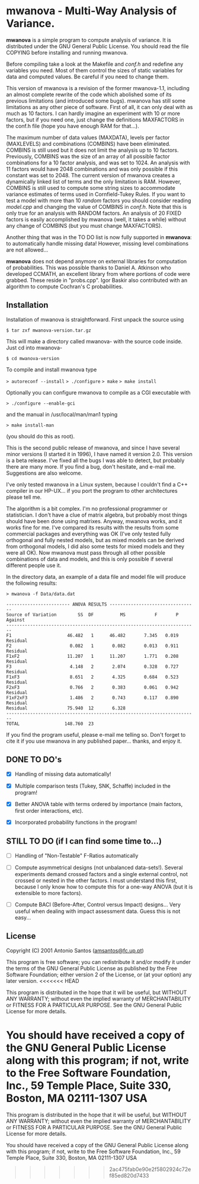 # mwanova - Multi-Way Analysis of Variance.

**mwanova** is a simple program to compute analysis of variance. It is distributed under the GNU General Public License. You should read the file COPYING before installing and running mwanova.

Before compiling take a look at the Makefile and *conf.h* and redefine any variables you need. Most of them control the sizes of static variables for data and computed values. Be careful if you need to change them.

This version of mwanova is a revision of the former mwanova-1.1, including an almost complete rewrite of the code which abolished some of its previous limitations (and introduced some bugs). mwanova has still some limitations as any other piece of software. First of all, it  can only deal with as much as 10 factors. I can hardly imagine an experiment with 10 or more factors, but if you need one, just change the definitions MAXFACTORS in the conf.h file (hope you have enough RAM for that...).

The maximum number of data values (MAXDATA), levels per factor (MAXLEVELS) and combinations (COMBINS) have been eliminated. COMBINS is still used but it does not limit the analysis up to 10 factors. Previously, COMBINS was the size of an array of all possible factor combinations for a 10 factor analysis, and was set to 1024. An analysis with 11 factors would have 2048 combinations and was only
possible if this constant was set to 2048. The current version of mwanova  creates a dynamically linked list of terms and the only limitation is RAM. However, COMBINS is still used to compute some string sizes to accommodate variance estimates of terms used in Cornfield-Tukey Rules. If you want to test a model with more than 10 *random* factors you should consider reading *model.cpp* and changing the value of COMBINS in  *conf.h*. Note that this is only true for an analysis with RANDOM factors. An analysis of 20 FIXED factors is easily accomplished by mwanova (well, it takes a while) without any change of COMBINS (but you must change MAXFACTORS).

Another thing that was in the TO DO list is now fully supported in **mwanova**: to automatically handle missing data! However, missing level combinations are not allowed...

**mwanova** does not depend anymore on external libraries for computation  of probabilities. This was possible thanks to Daniel A. Atkinson who developed CCMATH, an excellent library from where portions of code were grabbed. These reside in "probs.cpp". Igor Baskir also contributed with an algorithm to
compute Cochran's C probabilities.

## Installation

Installation of mwanova is straightforward. First unpack the source using

`$ tar zxf mwanova-version.tar.gz`
	
This will make a directory called mwanova-<version> with the source code inside. Just cd into mwanova-<version>

`$ cd mwanova-version`
   
To compile and install mwanova type

`> autoreconf --install`
`> ./configure`
`> make`
`> make install`

Optionally you can configure mwanova to compile as a CGI executable with 

`> ./configure --enable-gci`

and the manual in /usr/local/man/man1 typing

`> make install-man`

(you should do this as root).


This is the second public release of mwanova, and since I have several minor versions (I started it in 1996), I have named it version 2.0. This version is a beta release. I've fixed all the bugs I was able to detect, but probably there are many more. If you find a bug, don't hesitate, and e-mail me. Suggestions are also welcome.

I've only tested mwanova in a Linux system, because I couldn't find a C++ compiler in our HP-UX... if you port the program to other architectures please tell me.

The algorithm is a bit complex. I'm no professional programmer or statistician. I don't have a clue of matrix algebra, but probably most things should have been done using matrixes. Anyway, mwanova works, and it works fine for me. I've compared its results with the results from some commercial packages and everything was OK (I've only tested fully orthogonal  and fully nested models, but as mixed models can be derived from orthogonal models, I did also some tests for mixed models and they were all OK). Now mwanova must pass through all other possible combinations of data and models, and this is only possible if several different people use it.

In the directory data, an example of a data file and model file will produce the following results:

`> mwanova -f Data/data.dat`

```
------------------------ ANOVA RESULTS ---------------------------------
Source of Variation        SS  DF          MS           F       P  Against 
------------------------------------------------------------------------
F1                     46.482   1      46.482       7.345   0.019  Residual
F2                      0.082   1       0.082       0.013   0.911  Residual
F1xF2                  11.207   1      11.207       1.771   0.208  Residual
F3                      4.148   2       2.074       0.328   0.727  Residual
F1xF3                   8.651   2       4.325       0.684   0.523  Residual
F2xF3                   0.766   2       0.383       0.061   0.942  Residual
F1xF2xF3                1.486   2       0.743       0.117   0.890  Residual
Residual               75.940  12       6.328
------------------------------------------------------------------------
TOTAL                 148.760  23   
```         

If you find the program useful, please e-mail me telling so. Don't forget to cite it if you use mwanova in any published paper... thanks, and enjoy it. 

## DONE TO DO's

- [x] Handling of missing data automatically!

- [x] Multiple comparison tests (Tukey, SNK, Schaffe) included in the program!

- [x] Better ANOVA table with terms ordered by importance (main factors, first order interactions, etc).
    
- [x] Incorporated probability functions in the program!
        
## STILL TO DO (if I can find some time to...)

- [ ] Handling of "Non-Testable" F-Ratios automatically

- [ ] Compute asymmetrical designs (not unbalanced data-sets!). Several experiments demand crossed factors and a single external control, not crossed or nested in the other factors. I must understand this first, because I only know how to compute this for a one-way ANOVA (but it is extensible to more factors).

- [ ] Compute BACI (Before-After, Control versus Impact) designs... Very useful when dealing with impact assessment data. Guess this is not easy...

## License
Copyright (C) 2001  Antonio Santos (amsantos@fc.up.pt)

This program is free software; you can redistribute it and/or modify it under the terms of the GNU General Public License as published by the Free Software Foundation; either version 2 of the License, or (at your option) any later version.
<<<<<<< HEAD

This program is distributed in the hope that it will be useful, but WITHOUT ANY WARRANTY; without even the implied warranty of MERCHANTABILITY or FITNESS FOR A PARTICULAR PURPOSE.  See the GNU General Public License for more details.

You should have received a copy of the GNU General Public License along with this program; if not, write to the Free Software Foundation, Inc., 59 Temple Place, Suite 330, Boston, MA  02111-1307 USA
=======

This program is distributed in the hope that it will be useful, but WITHOUT ANY WARRANTY; without even the implied warranty of MERCHANTABILITY or FITNESS FOR A PARTICULAR PURPOSE.  See the GNU General Public License for more details.

You should have received a copy of the GNU General Public License along with this program; if not, write to the Free Software Foundation, Inc., 59 Temple Place, Suite 330, Boston, MA  02111-1307 USA

>>>>>>> 2ac475fab0e90e2f5802924c72ef85ed820d7433


